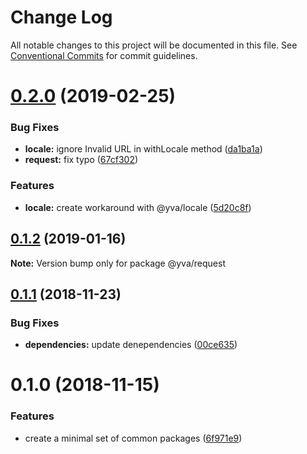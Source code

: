 # Change Log

All notable changes to this project will be documented in this file.
See [Conventional Commits](https://conventionalcommits.org) for commit guidelines.

# [0.2.0](https://github.com/yva/yva-packages/compare/@yva/request@0.1.2...@yva/request@0.2.0) (2019-02-25)


### Bug Fixes

* **locale:** ignore Invalid URL in withLocale method ([da1ba1a](https://github.com/yva/yva-packages/commit/da1ba1a))
* **request:** fix typo ([67cf302](https://github.com/yva/yva-packages/commit/67cf302))


### Features

* **locale:** create workaround with @yva/locale ([5d20c8f](https://github.com/yva/yva-packages/commit/5d20c8f))





## [0.1.2](https://github.com/yva/yva-packages/compare/@yva/request@0.1.1...@yva/request@0.1.2) (2019-01-16)

**Note:** Version bump only for package @yva/request





## [0.1.1](https://github.com/yva/yva-packages/compare/@yva/request@0.1.0...@yva/request@0.1.1) (2018-11-23)


### Bug Fixes

* **dependencies:** update denependencies ([00ce635](https://github.com/yva/yva-packages/commit/00ce635))





# 0.1.0 (2018-11-15)


### Features

* create a minimal set of common packages ([6f971e9](https://github.com/yva/yva-packages/commit/6f971e9))
